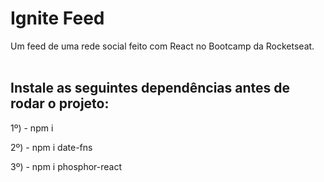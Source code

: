 # Ignite Feed

Um feed de uma rede social feito com React no Bootcamp da Rocketseat.
<br><br>

<h2>Instale as seguintes dependências antes de rodar o projeto:</h2>

1º) - npm i

2º) - npm i date-fns

3º) - npm i phosphor-react

<br><br>

<img src="">

<br><br>
